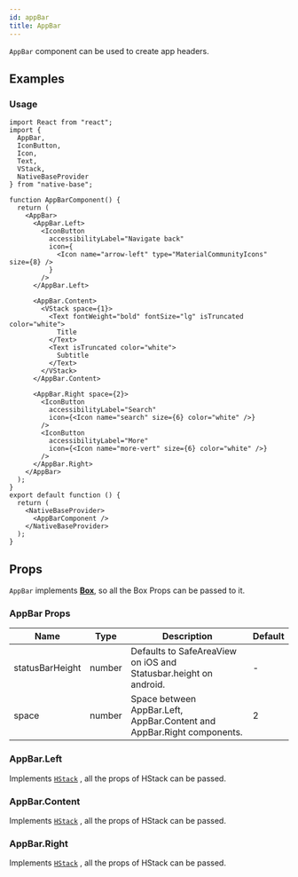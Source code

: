 ```yaml
---
id: appBar
title: AppBar
---
```


`AppBar` component can be used to create app headers.

## Examples

### Usage

```SnackPlayer name=AppBar%20Usage
import React from "react";
import {
  AppBar,
  IconButton,
  Icon,
  Text,
  VStack,
  NativeBaseProvider
} from "native-base";

function AppBarComponent() {
  return (
    <AppBar>
      <AppBar.Left>
        <IconButton
          accessibilityLabel="Navigate back"
          icon={
            <Icon name="arrow-left" type="MaterialCommunityIcons" size={8} />
          }
        />
      </AppBar.Left>

      <AppBar.Content>
        <VStack space={1}>
          <Text fontWeight="bold" fontSize="lg" isTruncated color="white">
            Title
          </Text>
          <Text isTruncated color="white">
            Subtitle
          </Text>
        </VStack>
      </AppBar.Content>

      <AppBar.Right space={2}>
        <IconButton
          accessibilityLabel="Search"
          icon={<Icon name="search" size={6} color="white" />}
        />
        <IconButton
          accessibilityLabel="More"
          icon={<Icon name="more-vert" size={6} color="white" />}
        />
      </AppBar.Right>
    </AppBar>
  );
}
export default function () {
  return (
    <NativeBaseProvider>
      <AppBarComponent />
    </NativeBaseProvider>
  );
}
```

## Props

`AppBar` implements **[Box](box.md)**, so all the Box Props can be passed to it.

### AppBar Props

| Name            | Type   | Description                                                            | Default |
| --------------- | ------ | ---------------------------------------------------------------------- | ------- |
| statusBarHeight | number | Defaults to SafeAreaView on iOS and Statusbar.height on android.       | -       |
| space           | number | Space between AppBar.Left, AppBar.Content and AppBar.Right components. | 2       |

### AppBar.Left

Implements [`HStack`](hStack.md) , all the props of HStack can be passed.

### AppBar.Content

Implements [`HStack`](hStack.md) , all the props of HStack can be passed.

### AppBar.Right

Implements [`HStack`](hStack.md) , all the props of HStack can be passed.
